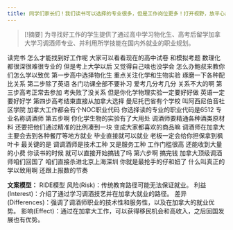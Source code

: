 ```yaml
---
title: 同学们家长们！我们读书可以选择的专业很多，但是工作岗位更多！打开视野，放平心态，你就不会焦虑了！留学 
---
```

 > [!摘要]
为寻找好工作的学生提供了通过高中学习物化生、高考后留学加拿大学习调酒师专业、并利用所学技能在国内外就业的职业规划。

读完书
怎么才能找到好工作呢
大家可以看看现在的高中试卷
和模拟考题
数理化都很深很难很专业的
但是考上大学以后
又觉得自己啥也没学会
怎么办鲍叔来教你们怎么学以致优
第一步高中选择物化生
重点关注化学和生物实验
琢磨一下各种配比关系
第二步除了英语
各门功课全部不要补习
爱考几分考几分
关系不大的啊
第三步高考正常去参加
考失败了没关系
但是你化学物理实验一定要好好做
英语一定要好好学
第四步高考结束直接从加拿大选择
曼尼托巴省有个学校
叫阿西尼伯音社区学院
加拿大工作都会有个NOC职业代码
你选择读的专业的职业代码是6512
专业名称调酒师
第五步啊
你化学生物的实验有了大用处
调酒师要精通各种酒类原材料
还要把他们通过精准的比例凑到一块
变成大家都喜欢的商品嘛
调酒师在加拿大
主要会去到各种餐厅等地方就业
毕业直接就可以就业
老板一定会给你担保拿到枫叶卡
最关键的是
调调酒师是技术工种
又是服务工种
工作门槛很高
还能收到大量的小费
你读书的时候
就可以直接开始搞钱了吗
第六步啊
搞完钱
加拿大顶级调酒师咱们回国了
咱们直接杀进北京上海深圳
你就是最抢手的仔和妞了
什么叫真正的学以致用啊
还跟上报数的节奏

**文案模型：**
RIDE模型
风险(Risk)：传统教育路径可能无法保证就业。
利益(Interest)：介绍了通过学习调酒技艺并在加拿大就业的路径。
差异(Differences)：强调了调酒师职业的技术性和服务性，以及在加拿大的就业优势。
影响(Effect)：通过在加拿大工作，可以获得移民机会和高收入，之后回国发展也有优势。

